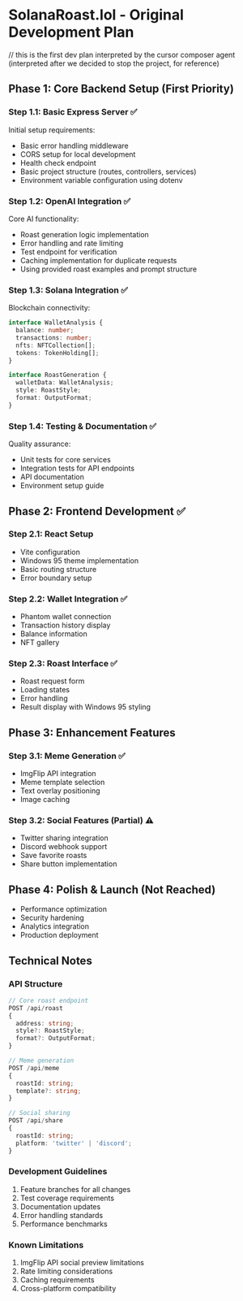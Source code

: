 # SolanaRoast.lol - Original Development Plan
// this is the first dev plan interpreted by the cursor composer agent (interpreted after we decided to stop the project, for reference)

## Phase 1: Core Backend Setup (First Priority)

### Step 1.1: Basic Express Server ✅
Initial setup requirements:
- Basic error handling middleware
- CORS setup for local development
- Health check endpoint
- Basic project structure (routes, controllers, services)
- Environment variable configuration using dotenv

### Step 1.2: OpenAI Integration ✅
Core AI functionality:
- Roast generation logic implementation
- Error handling and rate limiting
- Test endpoint for verification
- Caching implementation for duplicate requests
- Using provided roast examples and prompt structure

### Step 1.3: Solana Integration ✅
Blockchain connectivity:
```typescript
interface WalletAnalysis {
  balance: number;
  transactions: number;
  nfts: NFTCollection[];
  tokens: TokenHolding[];
}

interface RoastGeneration {
  walletData: WalletAnalysis;
  style: RoastStyle;
  format: OutputFormat;
}
```

### Step 1.4: Testing & Documentation ✅
Quality assurance:
- Unit tests for core services
- Integration tests for API endpoints
- API documentation
- Environment setup guide

## Phase 2: Frontend Development ✅

### Step 2.1: React Setup
- Vite configuration
- Windows 95 theme implementation
- Basic routing structure
- Error boundary setup

### Step 2.2: Wallet Integration ✅
- Phantom wallet connection
- Transaction history display
- Balance information
- NFT gallery

### Step 2.3: Roast Interface ✅
- Roast request form
- Loading states
- Error handling
- Result display with Windows 95 styling

## Phase 3: Enhancement Features

### Step 3.1: Meme Generation ✅
- ImgFlip API integration
- Meme template selection
- Text overlay positioning
- Image caching

### Step 3.2: Social Features (Partial) ⚠️
- Twitter sharing integration
- Discord webhook support
- Save favorite roasts
- Share button implementation

## Phase 4: Polish & Launch (Not Reached)
- Performance optimization
- Security hardening
- Analytics integration
- Production deployment

## Technical Notes

### API Structure
```typescript
// Core roast endpoint
POST /api/roast
{
  address: string;
  style?: RoastStyle;
  format?: OutputFormat;
}

// Meme generation
POST /api/meme
{
  roastId: string;
  template?: string;
}

// Social sharing
POST /api/share
{
  roastId: string;
  platform: 'twitter' | 'discord';
}
```

### Development Guidelines
1. Feature branches for all changes
2. Test coverage requirements
3. Documentation updates
4. Error handling standards
5. Performance benchmarks

### Known Limitations
1. ImgFlip API social preview limitations
2. Rate limiting considerations
3. Caching requirements
4. Cross-platform compatibility 
